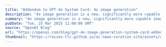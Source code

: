 ```yaml
---
title: "Addendum to GPT-4o System Card: 4o image generation"
description: "4o image generation is a new, significantly more capable image generation approach than our earlier DALL·E 3 series of models. It can create photorealistic output. It can take images as inputs and transform them."
summary: "4o image generation is a new, significantly more capable image generation approach than our earlier DALL·E 3 series of models. It can create photorealistic output. It can take images as inputs and transform them."
pubDate: "Tue, 25 Mar 2025 11:00:00 GMT"
source: "OpenAI Blog"
url: "https://openai.com/blog/gpt-4o-image-generation-system-card-addendum"
thumbnail: "https://raisex-llc.github.io/ai-news-curation-site/assets/openai_logo.png"
---
```


